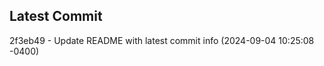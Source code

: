 
## Latest Commit
2f3eb49 - Update README with latest commit info (2024-09-04 10:25:08 -0400) <Yunxi-Zhou>
